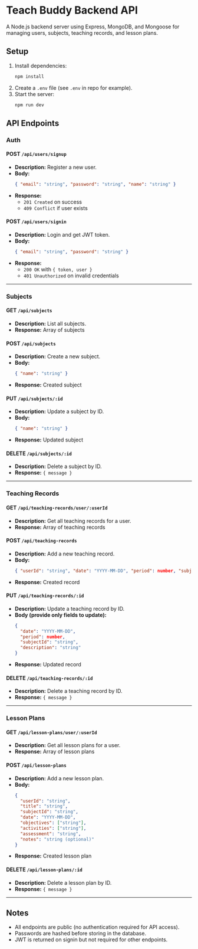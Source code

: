 # Teach Buddy Backend API

A Node.js backend server using Express, MongoDB, and Mongoose for managing users, subjects, teaching records, and lesson plans.

## Setup

1. Install dependencies:
   ```bash
   npm install
   ```
2. Create a `.env` file (see `.env` in repo for example).
3. Start the server:
   ```bash
   npm run dev
   ```

## API Endpoints

### Auth

#### POST `/api/users/signup`
- **Description:** Register a new user.
- **Body:**
  ```json
  { "email": "string", "password": "string", "name": "string" }
  ```
- **Response:**
  - `201 Created` on success
  - `409 Conflict` if user exists

#### POST `/api/users/signin`
- **Description:** Login and get JWT token.
- **Body:**
  ```json
  { "email": "string", "password": "string" }
  ```
- **Response:**
  - `200 OK` with `{ token, user }`
  - `401 Unauthorized` on invalid credentials

---

### Subjects

#### GET `/api/subjects`
- **Description:** List all subjects.
- **Response:** Array of subjects

#### POST `/api/subjects`
- **Description:** Create a new subject.
- **Body:**
  ```json
  { "name": "string" }
  ```
- **Response:** Created subject

#### PUT `/api/subjects/:id`
- **Description:** Update a subject by ID.
- **Body:**
  ```json
  { "name": "string" }
  ```
- **Response:** Updated subject

#### DELETE `/api/subjects/:id`
- **Description:** Delete a subject by ID.
- **Response:** `{ message }`

---

### Teaching Records

#### GET `/api/teaching-records/user/:userId`
- **Description:** Get all teaching records for a user.
- **Response:** Array of teaching records

#### POST `/api/teaching-records`
- **Description:** Add a new teaching record.
- **Body:**
  ```json
  { "userId": "string", "date": "YYYY-MM-DD", "period": number, "subjectId": "string", "description": "string" }
  ```
- **Response:** Created record

#### PUT `/api/teaching-records/:id`
- **Description:** Update a teaching record by ID.
- **Body (provide only fields to update):**
  ```json
  {
    "date": "YYYY-MM-DD",
    "period": number,
    "subjectId": "string",
    "description": "string"
  }
  ```
- **Response:** Updated record

#### DELETE `/api/teaching-records/:id`
- **Description:** Delete a teaching record by ID.
- **Response:** `{ message }`

---

### Lesson Plans

#### GET `/api/lesson-plans/user/:userId`
- **Description:** Get all lesson plans for a user.
- **Response:** Array of lesson plans

#### POST `/api/lesson-plans`
- **Description:** Add a new lesson plan.
- **Body:**
  ```json
  {
    "userId": "string",
    "title": "string",
    "subjectId": "string",
    "date": "YYYY-MM-DD",
    "objectives": ["string"],
    "activities": ["string"],
    "assessment": "string",
    "notes": "string (optional)"
  }
  ```
- **Response:** Created lesson plan

#### DELETE `/api/lesson-plans/:id`
- **Description:** Delete a lesson plan by ID.
- **Response:** `{ message }`

---

## Notes
- All endpoints are public (no authentication required for API access).
- Passwords are hashed before storing in the database.
- JWT is returned on signin but not required for other endpoints. 